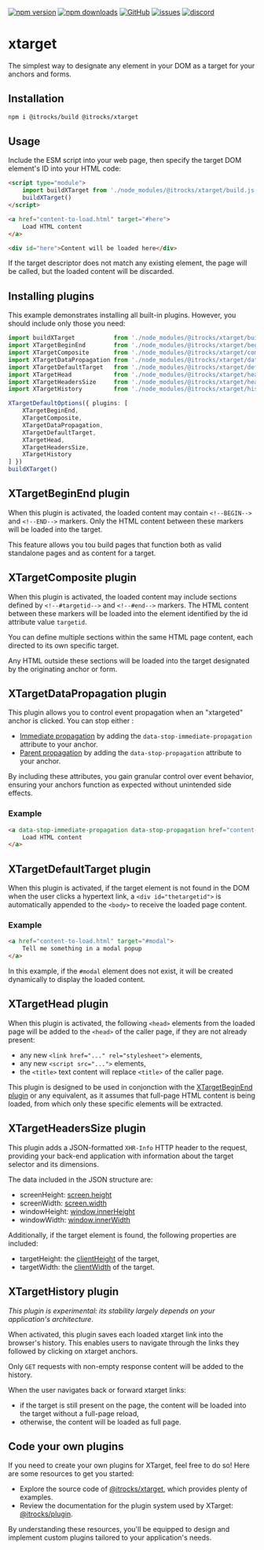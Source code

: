 [![npm version](https://img.shields.io/npm/v/@itrocks/xtarget?logo=npm)](https://www.npmjs.org/package/@itrocks/xtarget)
[![npm downloads](https://img.shields.io/npm/dm/@itrocks/xtarget)](https://www.npmjs.org/package/@itrocks/xtarget)
[![GitHub](https://img.shields.io/github/last-commit/itrocks-ts/xtarget?color=2dba4e&label=commit&logo=github)](https://github.com/itrocks-ts/xtarget)
[![issues](https://img.shields.io/github/issues/itrocks-ts/xtarget)](https://github.com/itrocks-ts/xtarget/issues)
[![discord](https://img.shields.io/discord/1314141024020467782?color=7289da&label=discord&logo=discord&logoColor=white)](https://discord.gg/WFPJjmUx)

# xtarget

The simplest way to designate any element in your DOM as a target for your anchors and forms.

## Installation

```bash
npm i @itrocks/build @itrocks/xtarget
```

## Usage

Include the ESM script into your web page, then specify the target DOM element's ID into your HTML code:

```html
<script type="module">
	import buildXTarget from './node_modules/@itrocks/xtarget/build.js'
	buildXTarget()
</script>

<a href="content-to-load.html" target="#here">
	Load HTML content
</a>

<div id="here">Content will be loaded here</div>
```

If the target descriptor does not match any existing element, the page will be called,
but the loaded content will be discarded.

## Installing plugins

This example demonstrates installing all built-in plugins.
However, you should include only those you need:

```ts
import buildXTarget           from './node_modules/@itrocks/xtarget/build.js'
import XTargetBeginEnd        from './node_modules/@itrocks/xtarget/begin-end.js'
import XTargetComposite       from './node_modules/@itrocks/xtarget/composite.js'
import XTargetDataPropagation from './node_modules/@itrocks/xtarget/data-propagation.js'
import XTargetDefaultTarget   from './node_modules/@itrocks/xtarget/default-target.js'
import XTargetHead            from './node_modules/@itrocks/xtarget/head.js'
import XTargetHeadersSize     from './node_modules/@itrocks/xtarget/headers-size.js'
import XTargetHistory         from './node_modules/@itrocks/xtarget/history.js'

XTargetDefaultOptions({ plugins: [
	XTargetBeginEnd,
	XTargetComposite,
	XTargetDataPropagation,
	XTargetDefaultTarget,
	XTargetHead,
	XTargetHeadersSize,
	XTargetHistory
] })
buildXTarget()
```

## XTargetBeginEnd plugin

When this plugin is activated, the loaded content may contain `<!--BEGIN-->` and `<!--END-->` markers.
Only the HTML content between these markers will be loaded into the target.

This feature allows you tou build pages that function both as valid standalone pages and as content for a target.

## XTargetComposite plugin

When this plugin is activated, the loaded content may include sections defined by `<!--#targetid-->` and `<!--#end-->`
markers.
The HTML content between these markers will be loaded into the element identified by the id attribute value `targetid`.

You can define multiple sections within the same HTML page content, each directed to its own specific target.

Any HTML outside these sections will be loaded into the target designated by the originating anchor or form.

## XTargetDataPropagation plugin

This plugin allows you to control event propagation when an "xtargeted" anchor is clicked.
You can stop either :
- [Immediate propagation](https://developer.mozilla.org/docs/Web/API/Event/stopImmediatePropagation)
  by adding the `data-stop-immediate-propagation` attribute to your anchor.
- [Parent propagation](https://developer.mozilla.org/docs/Web/API/Event/stopPropagation)
  by adding the `data-stop-propagation` attribute to your anchor.

By including these attributes, you gain granular control over event behavior,
ensuring your anchors function as expected without unintended side effects.

### Example

```html
<a data-stop-immediate-propagation data-stop-propagation href="content-to-load.html" target="#here">
	Load HTML content
</a>
```

## XTargetDefaultTarget plugin

When this plugin is activated, if the target element is not found in the DOM when the user clicks a hypertext link,
a `<div id="thetargetid">` is automatically appended to the `<body>` to receive the loaded page content.

### Example

```html
<a href="content-to-load.html" target="#modal">
	Tell me something in a modal popup
</a>
```

In this example, if the `#modal` element does not exist, it will be created dynamically to display the loaded content.

## XTargetHead plugin

When this plugin is activated, the following `<head>` elements from the loaded page
will be added to the `<head>` of the caller page, if they are not already present:

- any new `<link href="..." rel="stylesheet">` elements,
- any new `<script src="...">` elements,
- the `<title>` text content will replace `<title>` of the caller page.

This plugin is designed to be used in conjonction with the [XTargetBeginEnd plugin](#xtargetbeginend-plugin)
or any equivalent, as it assumes that full-page HTML content is being loaded,
from which only these specific elements will be extracted.

## XTargetHeadersSize plugin

This plugin adds a JSON-formatted `XHR-Info` HTTP header to the request, providing your back-end application
with information about the target selector and its dimensions.

The data included in the JSON structure are:
- screenHeight: [screen.height](https://developer.mozilla.org/en-US/docs/Web/API/Screen/height)
- screenWidth: [screen.width](https://developer.mozilla.org/en-US/docs/Web/API/Screen/width)
- windowHeight: [window.innerHeight](https://developer.mozilla.org/docs/Web/API/Window/innerHeight)
- windowWidth: [window.innerWidth](https://developer.mozilla.org/docs/Web/API/Window/innerWidth)

Additionally, if the target element is found, the following properties are included:
- targetHeight: the [clientHeight](https://developer.mozilla.org/docs/Web/API/Element/clientHeight) of the target,
- targetWidth: the [clientWidth](https://developer.mozilla.org/docs/Web/API/Element/clientWidth) of the target.

## XTargetHistory plugin

*This plugin is experimental: its stability largely depends on your application's architecture*.

When activated, this plugin saves each loaded xtarget link into the browser's history.
This enables users to navigate through the links they followed by clicking on xtarget anchors.

Only `GET` requests with non-empty response content will be added to the history.

When the user navigates back or forward xtarget links:
- if the target is still present on the page, the content will be loaded into the target without a full-page reload,
- otherwise, the content will be loaded as full page.

## Code your own plugins

If you need to create your own plugins for XTarget, feel free to do so!
Here are some resources to get you started:

- Explore the source code of [@itrocks/xtarget](https://github.com/itrocks-ts/xtarget/tree/master/src),
  which provides plenty of examples.
- Review the documentation for the plugin system used by XTarget:
  [@itrocks/plugin](https://www.npmjs.com/package/@itrocks/plugin).

By understanding these resources, you'll be equipped to design and implement custom plugins
tailored to your application's needs.
